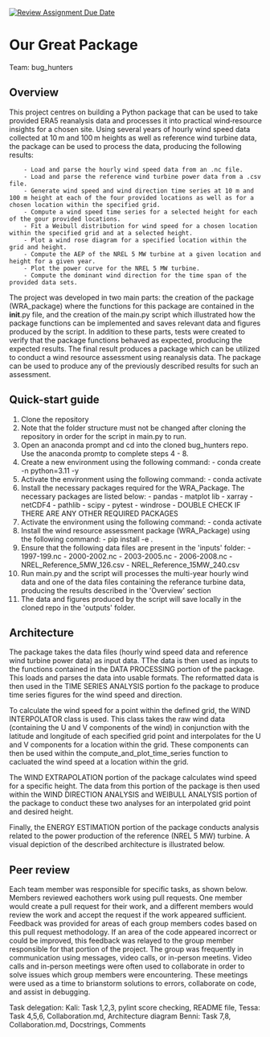 [![Review Assignment Due Date](https://classroom.github.com/assets/deadline-readme-button-22041afd0340ce965d47ae6ef1cefeee28c7c493a6346c4f15d667ab976d596c.svg)](https://classroom.github.com/a/zjSXGKeR)
# Our Great Package

Team: bug_hunters

## Overview

This project centres on building a Python package that can be used to take provided ERA5 reanalysis data and processes it into practical wind‑resource insights for a chosen site. Using several years of hourly wind speed data collected at 10 m and 100 m heights as well as reference wind turbine data, the package can be used to process the data, producing the following results:

        - Load and parse the hourly wind speed data from an .nc file.
        - Load and parse the reference wind turbine power data from a .csv file.
        - Generate wind speed and wind direction time series at 10 m and 100 m height at each of the four provided locations as well as for a chosen location within the specified grid. 
        - Compute a wind speed time series for a selected height for each of the gour provided locations. 
        - Fit a Weibull distribution for wind speed for a chosen location within the specified grid and at a selected height. 
        - Plot a wind rose diagram for a specified location within the grid and height.
        - Compute the AEP of the NREL 5 MW turbine at a given location and height for a given year. 
        - Plot the power curve for the NREL 5 MW turbine. 
        - Compute the dominant wind direction for the time span of the provided data sets. 

The project was developed in two main parts: the creation of the package (WRA_package) where the functions for this package are contained in the __init__.py file, and the creation of the main.py script which illustrated how the package functions can be implemented and saves relevant data and figures produced by the script. In addition to these parts, tests were created to verify that the package functions behaved as expected, producing the expected results. The final result produces a package which can be utilized to conduct a wind resource assessment using reanalysis data. The package can be used to produce any of the previously described results for such an assessment. 


## Quick-start guide

1. Clone the repository
2. Note that the folder structure must not be changed after cloning the repository in order for the script in main.py to run.
3. Open an anaconda prompt and cd into the cloned bug_hunters repo. Use the anaconda promtp to complete steps 4 - 8. 
4. Create a new environment using the following command: 
        - conda create -n <your environment name> python=3.11 -y 
5. Activate the environment using the following command: 
        - conda activate <your environment name> 
6. Install the necessary packages required for the WRA_Package. The necessary packages are listed below: 
        - pandas 
        - matplot lib 
        - xarray 
        - netCDF4
        - pathlib 
        - scipy 
        - pytest 
        - windrose 
        - DOUBLE CHECK IF THERE ARE ANY OTHER REQUIRED PACKAGES
7. Activate the environment using the following command: 
        - conda activate <your environment name>
8. Install the wind resource assessment package (WRA_Package) using the following command: 
        - pip install -e .
9. Ensure that the following data files are present in the 'inputs' folder: 
        - 1997-199.nc 
        - 2000-2002.nc
        - 2003-2005.nc
        - 2006-2008.nc 
        - NREL_Reference_5MW_126.csv
        - NREL_Reference_15MW_240.csv
10. Run main.py and the script will processes the multi-year hourly wind data and one of the data files containing the referance turbine data, producing the results described in the 'Overview' section
11. The data and figures produced by the script will save locally in the cloned repo in the 'outputs' folder. 


## Architecture

The package takes the data files (hourly wind speed data and reference wind turbine power data) as input data. TThe data is then used as inputs to the functions contained in the DATA PROCESSING portion of the package. This loads and parses the data into usable formats. The reformatted data is then used in the TIME SERIES ANALYSIS portion fo the package to produce time series figures for the wind speed and direction. 

To calculate the wind speed for a point within the defined grid, the WIND INTERPOLATOR class is used. This class takes the raw wind data (containing the U and V components of the wind) in conjunction with the latitude and longitude of each specified grid point and interpolates for the U and V components for a location within the grid. These components can then be used within the compute_and_plot_time_series function to cacluated the wind speed at a location within the grid. 

The WIND EXTRAPOLATION portion of the package calculates wind speed for a specific height. The data from this portion of the package is then used within the WIND DIRECTION ANALYSIS and WEIBULL ANALYSIS portion of the package to conduct these two analyses for an interpolated grid point and desired height. 

Finally, the ENERGY ESTIMATION portion of the package conducts analysis related to the power production of the reference (NREL 5 MW) turbine. A visual depiction of the described architecture is illustrated below. 

## Peer review

Each team member was responsible for specific tasks, as shown below. Members reviewed eachothers work using pull requests. One member would create a pull request for their work, and a different members would review the work and accept the request if the work appeared sufficient. Feedback was provided for areas of each group members codes based on this pull request methodology. If an area of the code appeared incorrect or could be improved, this feedback was relayed to the group member responsible for that portion of the project. The group was frequently in communication using messages, video calls, or in-person meetins. Video calls and in-person meetings were often used to collaborate in order to solve issues which group members were encountering. These meetings were used as a time to brianstorm solutions to errors, collaborate on code, and assist in debugging. 

Task delegation:
Kali: Task 1,2,3, pylint score checking, README file,
Tessa: Task 4,5,6, Collaboration.md, Architecture diagram
Benni: Task 7,8, Collaboration.md, Docstrings, Comments
